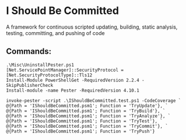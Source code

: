 I Should Be Committed
=====================
A framework for continuous scripted updating, building, static analysis, testing, committing, and pushing of code

Commands:
---------
```
.\Misc\UninstallPester.ps1
[Net.ServicePointManager]::SecurityProtocol = [Net.SecurityProtocolType]::Tls12 
Install-Module PowerShellGet -RequiredVersion 2.2.4 -SkipPublisherCheck
Install-module -name Pester -RequiredVersion 4.10.1

invoke-pester -script .\IShouldBeCommitted.test.ps1 -CodeCoverage `
@{Path = 'IShouldBeCommitted.psm1'; Function = 'TryUpdate'}, `
@{Path = 'IShouldBeCommitted.psm1'; Function = 'TryBuild'}, `
@{Path = 'IShouldBeCommitted.psm1'; Function = 'TryAnalyze'}, `
@{Path = 'IShouldBeCommitted.psm1'; Function = 'TryTest'}, `
@{Path = 'IShouldBeCommitted.psm1'; Function = 'TryCommit'}, `
@{Path = 'IShouldBeCommitted.psm1'; Function = 'TryPush'}
```